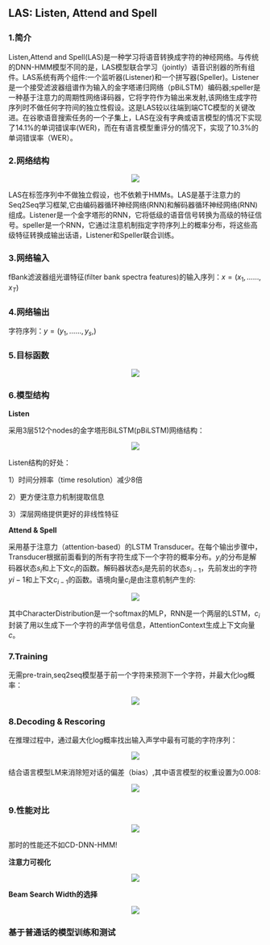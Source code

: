
## LAS: Listen, Attend and Spell

<!-- https://blog.csdn.net/u013010473/article/details/104469263 -->
<!-- https://github.com/jx1100370217/LAS_Tensorflow_jack.git -->
<!-- https://github.com/jackaduma/LAS_Mandarin_PyTorch -->
<!-- https://github.com/kaituoxu/Listen-Attend-Spell -->

### 1.简介

Listen,Attend and Spell(LAS)是一种学习将语音转换成字符的神经网络。与传统的DNN-HMM模型不同的是，LAS模型联合学习（jointly）语音识别器的所有组件。LAS系统有两个组件:一个监听器(Listener)和一个拼写器(Speller)。Listener是一个接受滤波器组谱作为输入的金字塔递归网络（pBiLSTM）编码器;speller是一种基于注意力的周期性网络译码器，它将字符作为输出来发射,该网络生成字符序列时不做任何字符间的独立性假设。这是LAS较以往端到端CTC模型的关键改进。在谷歌语音搜索任务的一个子集上，LAS在没有字典或语言模型的情况下实现了14.1%的单词错误率(WER)，而在有语言模型重评分的情况下，实现了10.3%的单词错误率（WER）。

### 2.网络结构

<div align=center>
    <img src="zh-cn/img/ch5/p1.png"  /> 
</div>

LAS在标签序列中不做独立假设，也不依赖于HMMs。LAS是基于注意力的Seq2Seq学习框架,它由编码器循环神经网络(RNN)和解码器循环神经网络(RNN)组成。Listener是一个金字塔形的RNN，它将低级的语音信号转换为高级的特征信号。speller是一个RNN，它通过注意机制指定字符序列上的概率分布，将这些高级特征转换成输出话语，Listener和Speller联合训练。


### 3.网络输入

fBank滤波器组光谱特征(filter bank spectra features)的输入序列：$x = (x_1,……,x_T )$


### 4.网络输出

字符序列：$y = (y_1,……,y_s,)$

### 5.目标函数

<div align=center>
    <img src="zh-cn/img/ch5/p2.png"  /> 
</div>

### 6.模型结构

**Listen**

采用3层512个nodes的金字塔形BiLSTM(pBiLSTM)网络结构：

<div align=center>
    <img src="zh-cn/img/ch5/p3.png"  /> 
</div>

Listen结构的好处：

1）时间分辨率（time resolution）减少8倍

2）更方便注意力机制提取信息

3）深层网络提供更好的非线性特征


**Attend & Spell**

采用基于注意力（attention-based）的LSTM Transducer。在每个输出步骤中，Transducer根据前面看到的所有字符生成下一个字符的概率分布。$y_i$的分布是解码器状态$s_i$和上下文$c_i$的函数。解码器状态$s_i$是先前的状态$s_{i-1}$，先前发出的字符$y{i-1}$和上下文$c_{i-1}$的函数。语境向量$c_i$是由注意机制产生的:

<div align=center>
    <img src="zh-cn/img/ch5/p4.png"  /> 
</div>

其中CharacterDistribution是一个softmax的MLP，RNN是一个两层的LSTM，$c_i$封装了用以生成下一个字符的声学信号信息，AttentionContext生成上下文向量$c$。


### 7.Training

无需pre-train,seq2seq模型基于前一个字符来预测下一个字符，并最大化log概率：

<div align=center>
    <img src="zh-cn/img/ch5/p5.png"  /> 
</div>


### 8.Decoding & Rescoring

在推理过程中，通过最大化log概率找出输入声学中最有可能的字符序列：

<div align=center>
    <img src="zh-cn/img/ch5/p6.png"  /> 
</div>

结合语言模型LM来消除短对话的偏差（bias）,其中语言模型的权重设置为$0.008$:

<div align=center>
    <img src="zh-cn/img/ch5/p7.png"  /> 
</div>


### 9.性能对比

<div align=center>
    <img src="zh-cn/img/ch5/p8.png"  /> 
</div>

那时的性能还不如CD-DNN-HMM!

**注意力可视化**

<div align=center>
    <img src="zh-cn/img/ch5/p9.png"  /> 
</div>

**Beam Search Width的选择**

<div align=center>
    <img src="zh-cn/img/ch5/p10.png"  /> 
</div>


### 基于普通话的模型训练和测试